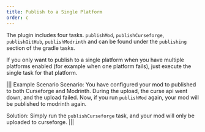 ```yaml
---
title: Publish to a Single Platform
order: c
---
```


The plugin includes four tasks. `publishMod`, `publishCurseforge`, `publishGitHub`, `publishModrinth` and can be found under the `publishing` section of the gradle tasks.

If you only want to publish to a single platform when you have multiple platforms enabled (for example when one platform fails), just execute the single task for that platform.


||| Example Scenario
Scenario: You have configured your mod to published to both Curseforge and Modrinth. During the upload, the curse api went down, and the upload failed. Now, if you run `publishMod` again, your mod will be published to modrinth again.

Solution: Simply run the `publishCurseforge` task, and your mod will only be uploaded to curseforge.
|||